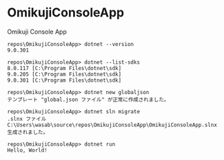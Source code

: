 # OmikujiConsoleApp
Omikuji Console App

```
repos\OmikujiConsoleApp> dotnet --version
9.0.301
```

```
repos\OmikujiConsoleApp> dotnet --list-sdks
8.0.117 [C:\Program Files\dotnet\sdk]
9.0.205 [C:\Program Files\dotnet\sdk]
9.0.301 [C:\Program Files\dotnet\sdk]
```

```
repos\OmikujiConsoleApp> dotnet new globaljson
テンプレート "global.json ファイル" が正常に作成されました。
```

```
repos\OmikujiConsoleApp> dotnet sln migrate
.slnx ファイル C:\Users\wasab\source\repos\OmikujiConsoleApp\OmikujiConsoleApp.slnx 生成されました。
```

```
repos\OmikujiConsoleApp> dotnet run
Hello, World!
```
